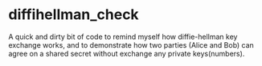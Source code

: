 # diffihellman_check
A quick and dirty bit of code to remind myself how diffie-hellman key exchange works, and to demonstrate how two parties (Alice and Bob) can
agree on a shared secret without exchange any private keys(numbers).

